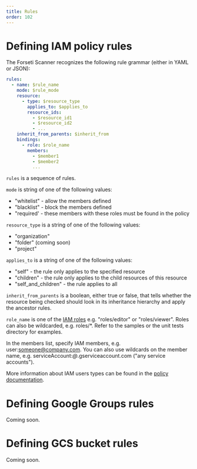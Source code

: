 ```yaml
---
title: Rules
order: 102
---
```

# Defining IAM policy rules
The Forseti Scanner recognizes the following rule grammar (either in YAML or JSON):

```yaml
rules:
  - name: $rule_name
    mode: $rule_mode
    resource:
      - type: $resource_type
        applies_to: $applies_to
        resource_ids:
          - $resource_id1
          - $resource_id2
          - ...
    inherit_from_parents: $inherit_from
    bindings:
      - role: $role_name
        members:
          - $member1
          - $member2
          ...
```

`rules` is a sequence of rules.

`mode` is string of one of the following values:
 * "whitelist" - allow the members defined
 * "blacklist" - block the members defined
 * "required' - these members with these roles must be found in the policy

`resource_type` is a string of one of the following values:
 * "organization"
 * "folder" (coming soon)
 * "project"

`applies_to` is a string of one of the following values:
 * "self" - the rule only applies to the specified resource
 * "children" - the rule only applies to the child resources of this resource
 * "self_and_children" - the rule applies to all

`inherit_from_parents` is a boolean, either true or false, that tells whether the resource being checked should look in its inheritance hierarchy and apply the ancestor rules.

`role_name` is one of the [IAM roles](https://cloud.google.com/compute/docs/access/iam) e.g. "roles/editor" or "roles/viewer". Roles can also be wildcarded, e.g. roles/*. Refer to the samples or the unit tests directory for examples.

In the members list, specify IAM members, e.g. user:someone@company.com. You can also use wildcards on the member name, e.g. serviceAccount:*@*.gserviceaccount.com ("any service accounts").

More information about IAM users types can be found in the [policy documentation](https://cloud.google.com/iam/reference/rest/v1/Policy).

# Defining Google Groups rules
Coming soon.

# Defining GCS bucket rules
Coming soon.
